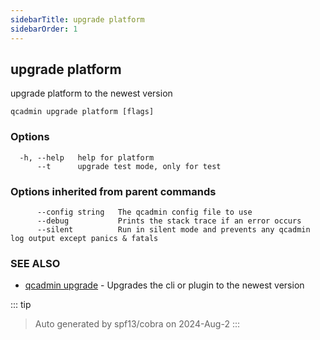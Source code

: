 ```yaml
---
sidebarTitle: upgrade platform
sidebarOrder: 1
---
```


## upgrade platform

upgrade platform to the newest version

```
qcadmin upgrade platform [flags]
```

### Options

```
  -h, --help   help for platform
      --t      upgrade test mode, only for test
```

### Options inherited from parent commands

```
      --config string   The qcadmin config file to use
      --debug           Prints the stack trace if an error occurs
      --silent          Run in silent mode and prevents any qcadmin log output except panics & fatals
```

### SEE ALSO

* [qcadmin upgrade](upgrade.md)	 - Upgrades the cli or plugin to the newest version

::: tip
>Auto generated by spf13/cobra on 2024-Aug-2
:::